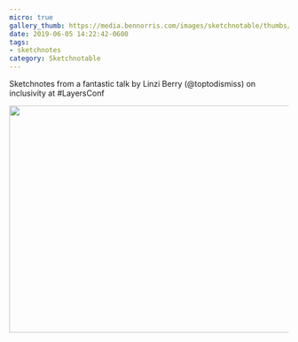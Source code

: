 ```yaml
---
micro: true
gallery_thumb: https://media.bennorris.com/images/sketchnotable/thumbs/layers-2019-berry.jpg
date: 2019-06-05 14:22:42-0600
tags:
- sketchnotes
category: Sketchnotable
---
```


Sketchnotes from a fantastic talk by Linzi Berry (@toptodismiss) on inclusivity at #LayersConf

<img src="https://media.bennorris.com/images/sketchnotable/layers-2019/layers-2019-berry.jpg" width="600" height="410" alt="" />